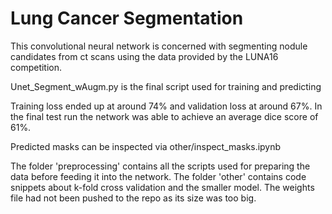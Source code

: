 # Lung Cancer Segmentation
This convolutional neural network is concerned with segmenting nodule candidates from ct scans using the data provided by the LUNA16 competition.

Unet_Segment_wAugm.py is the final script used for training and predicting

Training loss ended up at around 74% and validation loss at around 67%. In the final test run the network was able to achieve an average dice score of 61%.

Predicted masks can be inspected via other/inspect_masks.ipynb

The folder 'preprocessing' contains all the scripts used for preparing the data before feeding it into the network.
The folder 'other' contains code snippets about k-fold cross validation and the smaller model. The weights file had not been pushed to the repo as its size was too big.
